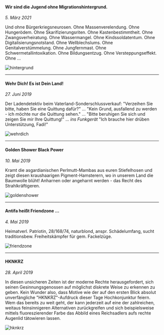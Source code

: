 #### Wir sind die Jugend ohne Migrationshintergrund.

_5. März 2021_

Und ohne Bürgerkriegsneurosen. Ohne Massenverelendung. Ohne Hungerödem. Ohne Skarifizierungsriten. Ohne Kastenbestimmtheit. Ohne Zwangsverheiratung. Ohne Wassermangel. Ohne Kindssoldatentum. Ohne Digitalisierungsnotstand. Ohne Wellblechslums. Ohne Genitalverstümmelung. Ohne Jungfernmast. Ohne Schwermetallintoxikation. Ohne Bildungsentzug. Ohne Versteppungseffekt. Ohne ...

![hintergrund](https://rtrkrt.4lima.de/rechtsabkratzen/rechtsabkratzen_hintergrund.jpg)

<hr>

#### Wehr Dich! Es ist Dein Land!

_27. Juni 2019_

Der Ladendetektiv beim Vaterland-Sonderschlussverkauf: "Verzeihen Sie bitte, haben Sie eine Quittung dafür?" ... "Kein Grund, ausfallend zu werden - ich möchte nur die Quittung sehen." ... "Bitte beruhigen Sie sich und zeigen Sie mir Ihre Quittung!" ... *ins Funkgerät* "Ich brauche hier drüben Unterstützung, Fadi!"

![wehrdich](https://rtrkrt.4lima.de/rechtsabkratzen/rechtsabkratzen_wehrdich.jpg)

<hr>

#### Golden Shower Black Power

_10. Mai 2019_

Kramt die asgardianischen Perlmutt-Mambas aus euren Stiefelhosen und zeigt diesen kraushaarigen Pigment-Hamsterern, wo in unserem Land die Baumwolle blüht! Anharnen oder angeharnt werden - das Recht des Strahlkräftigeren.

![goldenshower](https://rtrkrt.4lima.de/rechtsabkratzen/rechtsabkratzen_goldenshower.jpg)

<hr>

#### Antifa heißt Friendzone ...

_4. Mai 2019_

Heimatverl. Patriotin, 28/168/74, naturblond, anspr. Schädelumfang, sucht traditionsbew. Freiheitskämpfer für gem. Fackelzüge.

![friendzone](https://rtrkrt.4lima.de/rechtsabkratzen/rechtsabkratzen_friendzone.jpg)

<hr>

#### HKNKRZ

_28. April 2019_

In diesen unsicheren Zeiten ist der moderne Rechte herausgefordert, sich seinen Gesinnungsgenossen auf möglichst diskrete Weise zu erkennen zu geben. Kein Wunder also, dass Motive wie der auf den ersten Blick absolut unverfängliche "HKNKRZ"-Aufdruck dieser Tage Hochkonjunktur feiern. Wem das bereits zu weit geht, der kann jederzeit auf eine der zahlreichen, weitaus feinsinnigeren Alternativen zurückgreifen und sich beispielsweise mittels fluoreszierender Farbe das Abbild eines Reichsadlers aufs rechte Augenlid tätowieren lassen.

![hknkrz](https://rtrkrt.4lima.de/rechtsabkratzen/rechtsabkratzen_hknkrz.jpg)
